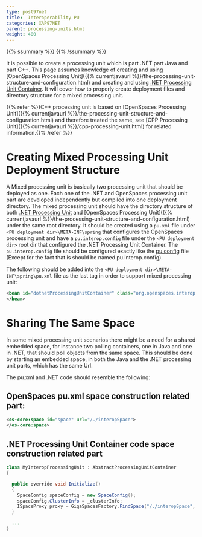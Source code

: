 ```yaml
---
type: post97net
title:  Interoperability PU
categories: XAP97NET
parent: processing-units.html
weight: 400
---
```


{{% ssummary %}} {{% /ssummary %}}



It is possible to create a processing unit which is part .NET part Java and part C++.
This page assumes knowledge of creating and using [OpenSpaces Processing Unit]({{% currentjavaurl %}}/the-processing-unit-structure-and-configuration.html) and creating and using [.NET Processing Unit Container](./processing-unit-container.html). It will cover how to properly create deployment files and directory structure for a mixed processing unit.

{{% refer %}}C++ processing unit is based on [OpenSpaces Processing Unit]({{% currentjavaurl %}}/the-processing-unit-structure-and-configuration.html) and therefore treated the same, see [CPP Processing Unit]({{% currentjavaurl %}}/cpp-processing-unit.html) for related information.{{% /refer %}}

# Creating Mixed Processing Unit Deployment Structure

A Mixed processing unit is basically two processing unit that should be deployed as one. Each one of the .NET and OpenSpaces processing unit part are developed independently but compiled into one deployment directory. The mixed processing unit should have the directory structure of both [.NET Processing Unit](./processing-unit-container.html) and [OpenSpaces Processing Unit]({{% currentjavaurl %}}/the-processing-unit-structure-and-configuration.html) under the same root directory. It should be created using a `pu.xml` file under `<PU deployment dir>\META-INF\spring` that configures the OpenSpaces processing unit and have a `pu.interop.config` file under the `<PU deployment dir>` root dir that configured the .NET Processing Unit Container. The `pu.interop.config` file should be configured exactly like the [pu.config](./processing-unit-container.html#pu.config) file (Except for the fact that is should be named pu.interop.config).

The following should be added into the `<PU deployment dir>\META-INF\spring\pu.xml` file as the last tag in order to support mixed processing unit:


```xml
<bean id="dotnetProcessingUnitContainer" class="org.openspaces.interop.DotnetProcessingUnitBean">
</bean>
```

# Sharing The Same Space

In some mixed processing unit scenarios there might be a need for a shared embedded space, for instance two polling containers, one in Java and one in .NET, that should poll objects from the same space. This should be done by starting an embedded space, in both the Java and the .NET processing unit parts, which has the same Url.

The pu.xml and .NET code should resemble the following:

## OpenSpaces pu.xml space construction related part:


```xml
<os-core:space id="space" url="/./interopSpace">
</os-core:space>
```

## .NET Processing Unit Container code space construction related part


```java
class MyInteropProcessingUnit : AbstractProcessingUnitContainer
{

  public override void Initialize()
  {
    SpaceConfig spaceConfig = new SpaceConfig();
    spaceConfig.ClusterInfo = _clusterInfo;
    ISpaceProxy proxy = GigaSpacesFactory.FindSpace("/./interopSpace", spaceConfig);
  }

  ...
}
```

